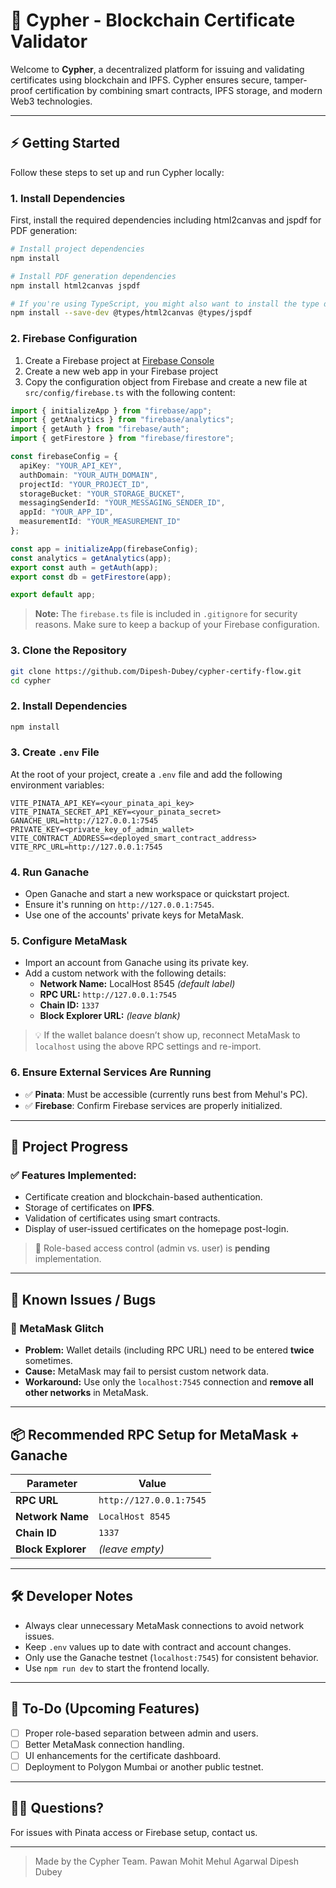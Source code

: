 # 🔐 Cypher - Blockchain Certificate Validator

Welcome to **Cypher**, a decentralized platform for issuing and validating certificates using blockchain and IPFS. Cypher ensures secure, tamper-proof certification by combining smart contracts, IPFS storage, and modern Web3 technologies.

---

## ⚡️ Getting Started

Follow these steps to set up and run Cypher locally:

### 1. Install Dependencies

First, install the required dependencies including html2canvas and jspdf for PDF generation:

```bash
# Install project dependencies
npm install

# Install PDF generation dependencies
npm install html2canvas jspdf

# If you're using TypeScript, you might also want to install the type definitions
npm install --save-dev @types/html2canvas @types/jspdf
```

### 2. Firebase Configuration

1. Create a Firebase project at [Firebase Console](https://console.firebase.google.com/)
2. Create a new web app in your Firebase project
3. Copy the configuration object from Firebase and create a new file at `src/config/firebase.ts` with the following content:

```typescript
import { initializeApp } from "firebase/app";
import { getAnalytics } from "firebase/analytics";
import { getAuth } from "firebase/auth";
import { getFirestore } from "firebase/firestore";

const firebaseConfig = {
  apiKey: "YOUR_API_KEY",
  authDomain: "YOUR_AUTH_DOMAIN",
  projectId: "YOUR_PROJECT_ID",
  storageBucket: "YOUR_STORAGE_BUCKET",
  messagingSenderId: "YOUR_MESSAGING_SENDER_ID",
  appId: "YOUR_APP_ID",
  measurementId: "YOUR_MEASUREMENT_ID"
};

const app = initializeApp(firebaseConfig);
const analytics = getAnalytics(app);
export const auth = getAuth(app);
export const db = getFirestore(app);

export default app;
```

> **Note:** The `firebase.ts` file is included in `.gitignore` for security reasons. Make sure to keep a backup of your Firebase configuration.

### 3. Clone the Repository

```bash
git clone https://github.com/Dipesh-Dubey/cypher-certify-flow.git
cd cypher
```

### 2. Install Dependencies

```bash
npm install
```

### 3. Create `.env` File

At the root of your project, create a `.env` file and add the following environment variables:

```env
VITE_PINATA_API_KEY=<your_pinata_api_key>
VITE_PINATA_SECRET_API_KEY=<your_pinata_secret>
GANACHE_URL=http://127.0.0.1:7545
PRIVATE_KEY=<private_key_of_admin_wallet>
VITE_CONTRACT_ADDRESS=<deployed_smart_contract_address>
VITE_RPC_URL=http://127.0.0.1:7545
```

### 4. Run Ganache

- Open Ganache and start a new workspace or quickstart project.
- Ensure it's running on `http://127.0.0.1:7545`.
- Use one of the accounts' private keys for MetaMask.

### 5. Configure MetaMask

- Import an account from Ganache using its private key.
- Add a custom network with the following details:
  - **Network Name:** LocalHost 8545 *(default label)*
  - **RPC URL:** `http://127.0.0.1:7545`
  - **Chain ID:** `1337`
  - **Block Explorer URL:** *(leave blank)*

> 💡 If the wallet balance doesn’t show up, reconnect MetaMask to `localhost` using the above RPC settings and re-import.

### 6. Ensure External Services Are Running

- ✅ **Pinata**: Must be accessible (currently runs best from Mehul's PC).
- ✅ **Firebase**: Confirm Firebase services are properly initialized.

---

## 🚀 Project Progress

### ✅ Features Implemented:
- Certificate creation and blockchain-based authentication.
- Storage of certificates on **IPFS**.
- Validation of certificates using smart contracts.
- Display of user-issued certificates on the homepage post-login.

> 🚧 Role-based access control (admin vs. user) is **pending** implementation.

---

## 🐞 Known Issues / Bugs

### 🔁 MetaMask Glitch
- **Problem:** Wallet details (including RPC URL) need to be entered **twice** sometimes.
- **Cause:** MetaMask may fail to persist custom network data.
- **Workaround:** Use only the `localhost:7545` connection and **remove all other networks** in MetaMask.

---

## 📦 Recommended RPC Setup for MetaMask + Ganache

| Parameter          | Value                    |
|--------------------|--------------------------|
| **RPC URL**        | `http://127.0.0.1:7545`  |
| **Network Name**   | `LocalHost 8545`         |
| **Chain ID**       | `1337`                   |
| **Block Explorer** | *(leave empty)*          |

---

## 🛠 Developer Notes

- Always clear unnecessary MetaMask connections to avoid network issues.
- Keep `.env` values up to date with contract and account changes.
- Only use the Ganache testnet (`localhost:7545`) for consistent behavior.
- Use `npm run dev` to start the frontend locally.

---

## 📌 To-Do (Upcoming Features)

- [ ] Proper role-based separation between admin and users.
- [ ] Better MetaMask connection handling.
- [ ] UI enhancements for the certificate dashboard.
- [ ] Deployment to Polygon Mumbai or another public testnet.

---

## 🙋‍♂️ Questions?

For issues with Pinata access or Firebase setup, contact us.

---

> Made by the Cypher Team.
> Pawan Mohit
> Mehul Agarwal
> Dipesh Dubey
#
